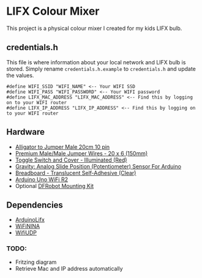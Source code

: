 # LIFX Colour Mixer

This project is a physical colour mixer I created for my kids LIFX bulb.

## credentials.h

This file is where information about your local network and LIFX bulb is stored. Simply rename `credentials.h.example` to `credentials.h` and update the values.

```
#define WIFI_SSID "WIFI_NAME" <-- Your WIFI SSD
#define WIFI_PASS "WIFI_PASSWORD" <-- Your WIFI password
#define LIFX_MAC_ADDRESS "LIFX_MAC_ADDRESS" <-- Find this by logging on to your WIFI router
#define LIFX_IP_ADDRESS "LIFX_IP_ADDRESS" <-- Find this by logging on to your WIFI router
```

## Hardware

* [Alligator to Jumper Male 20cm 10 pin](https://www.littlebird.com.au/products/alligator-to-jumper-male-20cm-10-pin)
* [Premium Male/Male Jumper Wires - 20 x 6 (150mm)](https://www.littlebird.com.au/products/premium-male-male-jumper-wires-20-x-6-150mm)
* [Toggle Switch and Cover - Illuminated (Red)](https://www.littlebird.com.au/products/toggle-switch-and-cover-illuminated-red)
* [Gravity: Analog Slide Position (Potentiometer) Sensor For Arduino](https://www.littlebird.com.au/products/gravity-analog-slide-position-potentiometer-sensor-for-arduino)
* [Breadboard - Translucent Self-Adhesive (Clear)](https://www.littlebird.com.au/products/breadboard-translucent-self-adhesive-clear)
* [Arduino Uno WiFi R2](https://www.littlebird.com.au/products/arduino-uno-wifi-r2)
* Optional [DFRobot Mounting Kit](https://www.littlebird.com.au/products/mounting-kit-standoffs)

## Dependencies
* [ArduinoLifx](https://github.com/tigoe/ArduinoLifx/)
* [WiFiNINA](https://github.com/arduino-libraries/WiFiNINA)
* [WifiUDP](https://github.com/esp8266/Arduino/blob/master/libraries/ESP8266WiFi/src/WiFiUdp.h)

### TODO:
- Fritzing diagram
- Retrieve Mac and IP address automatically